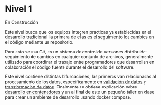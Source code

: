 # Nivel 1
En Construcción


Este nivel busca que los equipos integren practicas ya establecidas en el desarrollo tradicional. la primera de ellas es el seguimiento los cambios en el código mediante un repositorio.

Para esto se usa Git, es un sistema de control de versiones distribuido: seguimiento de cambios en cualquier conjunto de archivos, generalmente utilizado para coordinar el trabajo entre programadores que desarrollan en colaboración el código fuente durante el desarrollo del software. 

Este nivel contiene distintas bifurcaciones, las primeras van relacionadas al procesamiento de los datos, específicamente en [validación de datos](Niveles/1/Validacion_de_datos) y [transformación de datos](Niveles/1/Transformacion_de_datos). Finalmente se obtiene explicación sobre [desarrollo en contenedores](Niveles/1/Desarollo_en_contenedores/README.md) y un al final de este un pequeño taller en clase para crear un ambiente de desarrollo usando docker compose.
